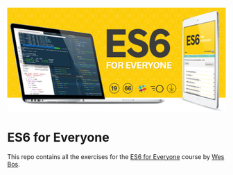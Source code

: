 ![ES6 for Everyone](/es6.png)

# ES6 for Everyone

This repo contains all the exercises for the [ES6 for Everyone](https://ES6.io) course by [Wes Bos](https://github.com/wesbos).
